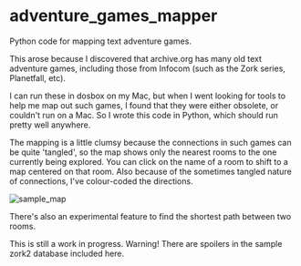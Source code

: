 # adventure_games_mapper
Python code for mapping text adventure games.

This arose because I discovered that archive.org has many old text adventure games, including those from Infocom (such as the Zork series, Planetfall, etc).

I can run these in dosbox on my Mac, but when I went looking for tools to help me map out such games, I found that they were either obsolete, or couldn't run on a Mac. So I wrote this code in Python, which should run pretty well anywhere.

The mapping is a little clumsy because the connections in such games can be quite 'tangled', so the map shows only the nearest rooms to the one currently being explored. You can click on the name of a room to shift to a map centered on that room. Also because of the sometimes tangled nature of connections, I've colour-coded the directions.

![sample_map](https://user-images.githubusercontent.com/7020970/170919775-c40af6c2-e3ba-4435-ba16-c351759ac6e2.jpg)

There's also an experimental feature to find the shortest path between two rooms.

This is still a work in progress. Warning! There are spoilers in the sample zork2 database included here.
